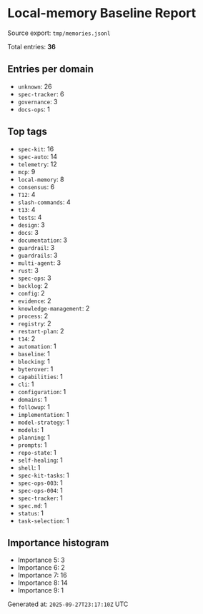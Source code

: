 # Local-memory Baseline Report

Source export: `tmp/memories.jsonl`

Total entries: **36**

## Entries per domain
- `unknown`: 26
- `spec-tracker`: 6
- `governance`: 3
- `docs-ops`: 1

## Top tags
- `spec-kit`: 16
- `spec-auto`: 14
- `telemetry`: 12
- `mcp`: 9
- `local-memory`: 8
- `consensus`: 6
- `T12`: 4
- `slash-commands`: 4
- `t13`: 4
- `tests`: 4
- `design`: 3
- `docs`: 3
- `documentation`: 3
- `guardrail`: 3
- `guardrails`: 3
- `multi-agent`: 3
- `rust`: 3
- `spec-ops`: 3
- `backlog`: 2
- `config`: 2
- `evidence`: 2
- `knowledge-management`: 2
- `process`: 2
- `registry`: 2
- `restart-plan`: 2
- `t14`: 2
- `automation`: 1
- `baseline`: 1
- `blocking`: 1
- `byterover`: 1
- `capabilities`: 1
- `cli`: 1
- `configuration`: 1
- `domains`: 1
- `followup`: 1
- `implementation`: 1
- `model-strategy`: 1
- `models`: 1
- `planning`: 1
- `prompts`: 1
- `repo-state`: 1
- `self-healing`: 1
- `shell`: 1
- `spec-kit-tasks`: 1
- `spec-ops-003`: 1
- `spec-ops-004`: 1
- `spec-tracker`: 1
- `spec.md`: 1
- `status`: 1
- `task-selection`: 1

## Importance histogram
- Importance 5: 3
- Importance 6: 2
- Importance 7: 16
- Importance 8: 14
- Importance 9: 1

Generated at: `2025-09-27T23:17:10Z` UTC
